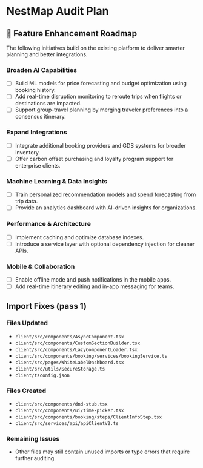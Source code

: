 # NestMap Audit Plan

## 🚀 Feature Enhancement Roadmap

The following initiatives build on the existing platform to deliver smarter planning and better integrations.

### Broaden AI Capabilities
- [ ] Build ML models for price forecasting and budget optimization using booking history.
- [ ] Add real-time disruption monitoring to reroute trips when flights or destinations are impacted.
- [ ] Support group-travel planning by merging traveler preferences into a consensus itinerary.

### Expand Integrations
- [ ] Integrate additional booking providers and GDS systems for broader inventory.
- [ ] Offer carbon offset purchasing and loyalty program support for enterprise clients.

### Machine Learning & Data Insights
- [ ] Train personalized recommendation models and spend forecasting from trip data.
- [ ] Provide an analytics dashboard with AI-driven insights for organizations.

### Performance & Architecture
- [ ] Implement caching and optimize database indexes.
- [ ] Introduce a service layer with optional dependency injection for cleaner APIs.

### Mobile & Collaboration
- [ ] Enable offline mode and push notifications in the mobile apps.
- [ ] Add real-time itinerary editing and in-app messaging for teams.

## Import Fixes (pass 1)

### Files Updated
- `client/src/components/AsyncComponent.tsx`
- `client/src/components/CustomSectionBuilder.tsx`
- `client/src/components/LazyComponentLoader.tsx`
- `client/src/components/booking/services/bookingService.ts`
- `client/src/pages/WhiteLabelDashboard.tsx`
- `client/src/utils/SecureStorage.ts`
- `client/tsconfig.json`

### Files Created
- `client/src/components/dnd-stub.tsx`
- `client/src/components/ui/time-picker.tsx`
- `client/src/components/booking/steps/ClientInfoStep.tsx`
- `client/src/services/api/apiClientV2.ts`

### Remaining Issues
- Other files may still contain unused imports or type errors that require further auditing.
